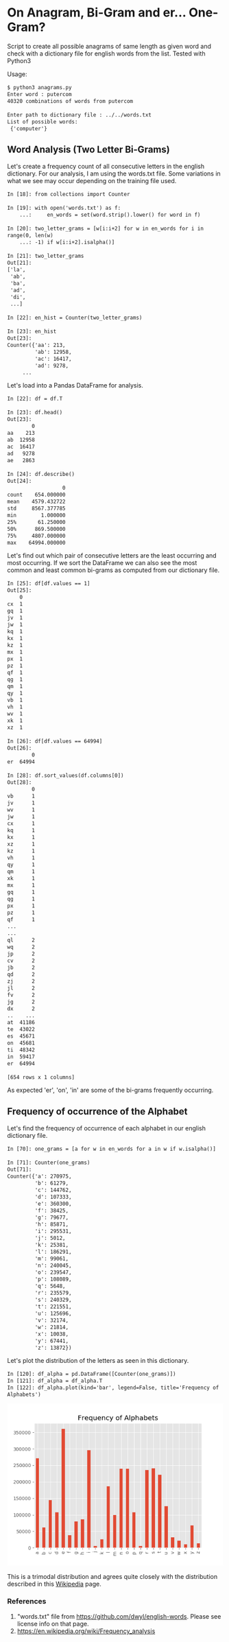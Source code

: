 # On Anagram, Bi-Gram and er... One-Gram?

Script to create all possible anagrams of same length as given word
and check with a dictionary file for english words from the list.
Tested with Python3

Usage:
```
$ python3 anagrams.py
Enter word : putercom
40320 combinations of words from putercom

Enter path to dictionary file : ../../words.txt
List of possible words:
 {'computer'}
```

## Word Analysis (Two Letter Bi-Grams)
Let's create a frequency count of all consecutive letters in the english dictionary. For our analysis, I am using the words.txt file. Some variations in what we see may occur depending on the training file used.

```
In [18]: from collections import Counter 

In [19]: with open('words.txt') as f:                                           
    ...:     en_words = set(word.strip().lower() for word in f)

In [20]: two_letter_grams = [w[i:i+2] for w in en_words for i in range(0, len(w)
    ...: -1) if w[i:i+2].isalpha()]

In [21]: two_letter_grams
Out[21]: 
['la',
 'ab',
 'ba',
 'ad',
 'di',
 ...]

In [22]: en_hist = Counter(two_letter_grams)

In [23]: en_hist
Out[23]: 
Counter({'aa': 213,
         'ab': 12958,
         'ac': 16417,
         'ad': 9278,
	 ...

```

Let's load into a Pandas DataFrame for analysis.

```
In [22]: df = df.T

In [23]: df.head()
Out[23]: 
        0
aa    213
ab  12958
ac  16417
ad   9278
ae   2863

In [24]: df.describe()
Out[24]: 
                  0
count    654.000000
mean    4579.432722
std     8567.377785
min        1.000000
25%       61.250000
50%      869.500000
75%     4807.000000
max    64994.000000

```

Let's find out which pair of consecutive letters are the least occurring and most occurring. If we sort the DataFrame we can also see the most common and least common bi-grams as computed from our dictionary file.

```
In [25]: df[df.values == 1]
Out[25]: 
    0
cx  1
gq  1
jv  1
jw  1
kq  1
kx  1
kz  1
mx  1
px  1
pz  1
qf  1
qg  1
qm  1
qy  1
vb  1
vh  1
wv  1
xk  1
xz  1

In [26]: df[df.values == 64994]
Out[26]: 
        0
er  64994

In [28]: df.sort_values(df.columns[0])
Out[28]: 
        0
vb      1
jv      1
wv      1
jw      1
cx      1
kq      1
kx      1
xz      1
kz      1
vh      1
qy      1
qm      1
xk      1
mx      1
gq      1
qg      1
px      1
pz      1
qf      1
...
...
ql      2
wq      2
jp      2
cv      2
jb      2
qd      2
zj      2
jl      2
fv      2
jg      2
dx      2
..    ...
at  41186
te  43022
es  45671
on  45681
ti  48342
in  59417
er  64994

[654 rows x 1 columns]

```
As expected 'er', 'on', 'in' are some of the bi-grams frequently occurring.

## Frequency of occurrence of the Alphabet
Let's find the frequency of occurrence of each alphabet in our english dictionary file.

```
In [70]: one_grams = [a for w in en_words for a in w if w.isalpha()]

In [71]: Counter(one_grams)
Out[71]: 
Counter({'a': 270975,
         'b': 61279,
         'c': 144762,
         'd': 107333,
         'e': 360300,
         'f': 38425,
         'g': 79677,
         'h': 85871,
         'i': 295531,
         'j': 5012,
         'k': 25381,
         'l': 186291,
         'm': 99061,
         'n': 240045,
         'o': 239547,
         'p': 108089,
         'q': 5648,
         'r': 235579,
         's': 240329,
         't': 221551,
         'u': 125696,
         'v': 32174,
         'w': 21814,
         'x': 10038,
         'y': 67441,
         'z': 13872})

```

Let's plot the distribution of the letters as seen in this dictionary.

```
In [120]: df_alpha = pd.DataFrame([Counter(one_grams)])
In [121]: df_alpha = df_alpha.T
In [122]: df_alpha.plot(kind='bar', legend=False, title='Frequency of Alphabets')
```

![Alt text](img/alpha_freq.png "Frequency of Alphabets in the English Dictionary")

This is a trimodal distribution and agrees quite closely with the distribution described in this [Wikipedia](https://en.wikipedia.org/wiki/Frequency_analysis) page.

### References
1. "words.txt" file from https://github.com/dwyl/english-words. Please see license info on that page.
2. https://en.wikipedia.org/wiki/Frequency_analysis